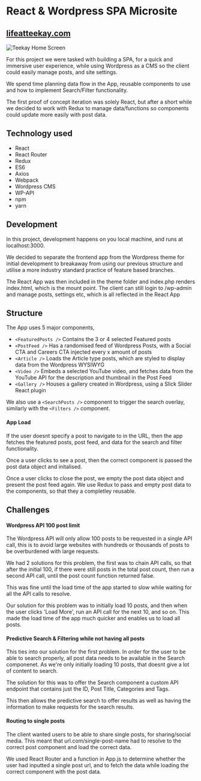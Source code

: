 # **React & Wordpress SPA Microsite** #
## [lifeatteekay.com](http://lifeatteekay.com/)


![Teekay Home Screen](http://i.imgur.com/eOlV9eH.png "Teekay Home Screen")

For this project we were tasked with building a SPA, for a quick and immersive user experience, while using Wordpress as a CMS so the client could easily manage posts, and site settings.

We spend time planning data flow in the App, reusable components to use and how to implement Search/Filter functionality.

The first proof of concept iteration was solely React, but after a short while we decided to work with Redux to manage data/functions so components could update more easily with post data.

## Technology used 
* React 
* React Router
* Redux
* ES6
* Axios
* Webpack
* Wordpress CMS
* WP-API
* npm
* yarn

## Development
In this project, development happens on you local machine, and runs at localhost:3000. 

We decided to separate the frontend app from the Wordpress theme for initial development to breakaway from using our previous structure and utilise a more industry standard practice of feature based branches.

The React App was then included in the theme folder and index.php renders index.html, which is the mount point. The client can still login to /wp-admin and manage posts, settings etc, which is all reflected in the React App

## Structure
The App uses 5 major components,
* `<FeaturedPosts />` Contains the 3 or 4 selected Featured posts
* `<PostFeed />` Has a randomised feed of Wordpress Posts, with a Social CTA and Careers CTA injected every x amount of posts
* `<Article />` Loads the Article type posts, which are styled to display data from the Wordpress WYSIWYG
* `<Video />` Embeds a selected YouTube video, and fetches data from the YouTube API for the description and thumbnail in the Post Feed
* `<Gallery />` Houses a gallery created in Wordpress, using a Slick Slider React plugin

We also use a `<SearchPosts />` component to trigger the search overlay, similarly with the `<Filters />` component. 

#### App Load
If the user doesnt specify a post to navigate to in the URL, then the app fetches the featured posts, post feed, and data for the search and filter functionality. 

Once a user clicks to see a post, then the correct component is passed the post data object and initalised. 

Once a user clicks to close the post, we empty the post data object and present the post feed again.
We use Redux to pass and empty post data to the components, so that they a completley reusable. 

## Challenges
#### Wordpress API 100 post limit
The Wordpress API will only allow 100 posts to be requested in a single API call, this is to avoid large websites with hundreds or thousands of posts to be overburdened with large requests.

We had 2 solutions for this problem, the first was to chain API calls, so that after the initial 100, if there were still posts in the total post count, then run a second API call, until the post count function returned false. 

This was fine until the load time of the app started to slow while waiting for all the API calls to resolve.

Our solution for this problem was to initially load 10 posts, and then when the user clicks 'Load More', run an API call for the next 10, and so on. This made the load time of the app much quicker and enables us to load all posts.

#### Predictive Search & Filtering while not having all posts
This ties into our solution for the first problem. In order for the user to be able to search properly, all post data needs to be available in the Search componenet. As we're only initially loading 10 posts, that doesnt give a lot of content to search. 

The solution for this was to offer the Search component a custom API endpoint that contains just the ID, Post Title, Categories and Tags.

This then allows the predictive search to offer results as well as having the information to make requests for the search results.

#### Routing to single posts
The client wanted users to be able to share single posts, for sharing/social media. This meant that url.com/single-post-name had to resolve to the correct post component and load the correct data.

We used React Router and a function in App.js to determine whether the user had inputted a single post url, and to fetch the data while loading the correct component with the post data.

